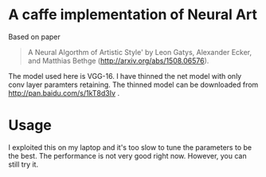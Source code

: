 A caffe implementation of Neural Art
============

Based on paper
> A Neural Algorthm of Artistic Style' by Leon Gatys, Alexander Ecker, and Matthias Bethge (http://arxiv.org/abs/1508.06576).

The model used here is VGG-16. I have thinned the net model with only conv layer paramters retaining. The thinned model can 
be downloaded from http://pan.baidu.com/s/1kT8d3Iv .

Usage
===========
I exploited this on my laptop and it's too slow to tune the parameters to be the best. The performance is not very good right now. However, you can still try it.
